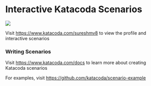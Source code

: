 # Interactive Katacoda Scenarios

[![](http://shields.katacoda.com/katacoda/sureshmv8/count.svg)](https://www.katacoda.com/sureshmv8 "Get your profile on Katacoda.com")

Visit https://www.katacoda.com/sureshmv8 to view the profile and interactive scenarios

### Writing Scenarios
Visit https://www.katacoda.com/docs to learn more about creating Katacoda scenarios

For examples, visit https://github.com/katacoda/scenario-example

